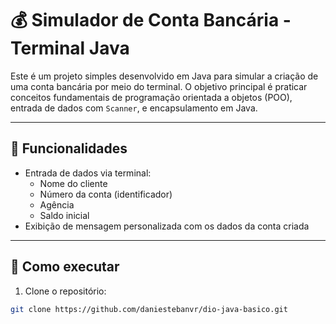 # 💰 Simulador de Conta Bancária - Terminal Java

Este é um projeto simples desenvolvido em Java para simular a criação de uma conta bancária por meio do terminal. O objetivo principal é praticar conceitos fundamentais de programação orientada a objetos (POO), entrada de dados com `Scanner`, e encapsulamento em Java.

---

## 📌 Funcionalidades

- Entrada de dados via terminal:
  - Nome do cliente
  - Número da conta (identificador)
  - Agência
  - Saldo inicial
- Exibição de mensagem personalizada com os dados da conta criada

---

## 🚀 Como executar

1. Clone o repositório:

```bash
git clone https://github.com/daniestebanvr/dio-java-basico.git
